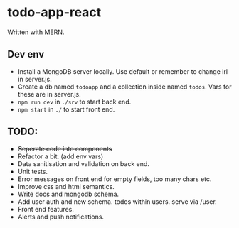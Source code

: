 # todo-app-react

Written with MERN.

## Dev env
- Install a MongoDB server locally. Use default or remember to change irl in server.js.
- Create a db named `todoapp` and a collection inside named `todos`. Vars for these are in server.js.
- `npm run dev` in `./srv` to start back end.
- `npm start` in `./` to start front end.


## TODO:
- ~~Seperate code into components~~
- Refactor a bit. (add env vars)
- Data sanitisation and validation on back end.
- Unit tests.
- Error messages on front end for empty fields, too many chars etc.
- Improve css and html semantics.
- Write docs and mongodb schema.
- Add user auth and new schema. todos within users. serve via /user.
- Front end features.
- Alerts and push notifications.
